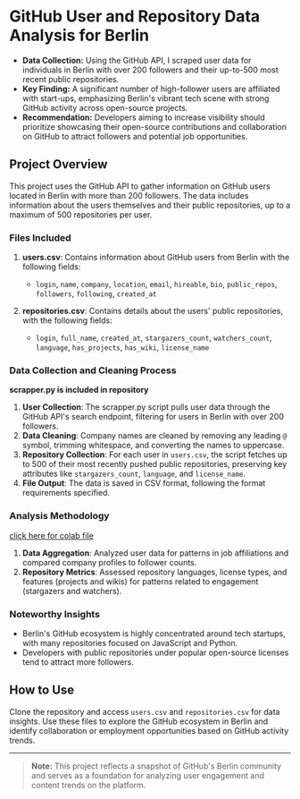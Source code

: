 # GitHub User and Repository Data Analysis for Berlin

- **Data Collection:** Using the GitHub API, I scraped user data for individuals in Berlin with over 200 followers and their up-to-500 most recent public repositories.
- **Key Finding:** A significant number of high-follower users are affiliated with start-ups, emphasizing Berlin's vibrant tech scene with strong GitHub activity across open-source projects.
- **Recommendation:** Developers aiming to increase visibility should prioritize showcasing their open-source contributions and collaboration on GitHub to attract followers and potential job opportunities.

## Project Overview

This project uses the GitHub API to gather information on GitHub users located in Berlin with more than 200 followers. The data includes information about the users themselves and their public repositories, up to a maximum of 500 repositories per user. 

### Files Included
1. **users.csv**: Contains information about GitHub users from Berlin with the following fields:
   - `login`, `name`, `company`, `location`, `email`, `hireable`, `bio`, `public_repos`, `followers`, `following`, `created_at`

2. **repositories.csv**: Contains details about the users' public repositories, with the following fields:
   - `login`, `full_name`, `created_at`, `stargazers_count`, `watchers_count`, `language`, `has_projects`, `has_wiki`, `license_name`

### Data Collection and Cleaning Process

**scrapper.py is included in repository**

1. **User Collection**: The scrapper.py script pulls user data through the GitHub API's search endpoint, filtering for users in Berlin with over 200 followers.
2. **Data Cleaning**: Company names are cleaned by removing any leading `@` symbol, trimming whitespace, and converting the names to uppercase.
3. **Repository Collection**: For each user in `users.csv`, the script fetches up to 500 of their most recently pushed public repositories, preserving key attributes like `stargazers_count`, `language`, and `license_name`.
4. **File Output**: The data is saved in CSV format, following the format requirements specified.

### Analysis Methodology
<a href="https://drive.google.com/file/d/1iANzUf8ry1s6vpCwOHKfrGpe5xEnHqlB/view?usp=sharing"> click here for colab file</a>
1. **Data Aggregation**: Analyzed user data for patterns in job affiliations and compared company profiles to follower counts.
2. **Repository Metrics**: Assessed repository languages, license types, and features (projects and wikis) for patterns related to engagement (stargazers and watchers).

### Noteworthy Insights
- Berlin's GitHub ecosystem is highly concentrated around tech startups, with many repositories focused on JavaScript and Python.
- Developers with public repositories under popular open-source licenses tend to attract more followers.

## How to Use
Clone the repository and access `users.csv` and `repositories.csv` for data insights. Use these files to explore the GitHub ecosystem in Berlin and identify collaboration or employment opportunities based on GitHub activity trends.

--- 

> **Note:** This project reflects a snapshot of GitHub's Berlin community and serves as a foundation for analyzing user engagement and content trends on the platform.
